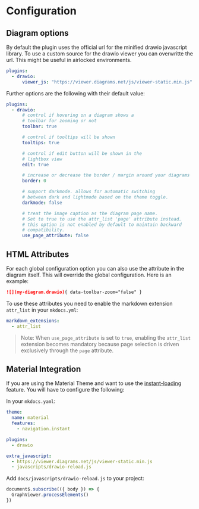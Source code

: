 # Configuration

## Diagram options

By default the plugin uses the official url for the minified drawio javascript library. To use a custom source for the drawio viewer you can overwritte the url. This might be useful in airlocked environments.

```yaml
plugins:
  - drawio:
      viewer_js: "https://viewer.diagrams.net/js/viewer-static.min.js"
```

Further options are the following with their default value:

```yaml
plugins:
  - drawio:
      # control if hovering on a diagram shows a
      # toolbar for zooming or not
      toolbar: true

      # control if tooltips will be shown
      tooltips: true

      # control if edit button will be shown in the
      # lightbox view
      edit: true

      # increase or decrease the border / margin around your diagrams
      border: 0

      # support darkmode. allows for automatic switching
      # between dark and lightmode based on the theme toggle.
      darkmode: false

      # treat the image caption as the diagram page name.
      # Set to true to use the attr_list 'page' attribute instead.
      # this option is not enabled by default to maintain backward
      # compatibility.
      use_page_attribute: false
```

## HTML Attributes

For each global configuration option you can also use the attribute in the diagram itself. This will override the global configuration. Here is an example:

```markdown
![](my-diagram.drawio){ data-toolbar-zoom="false" }
```

To use these attributes you need to enable the markdown extension `attr_list` in your `mkdocs.yml`:

```yaml
markdown_extensions:
  - attr_list
```

> Note: When `use_page_attribute` is set to `true`, enabling the `attr_list` extension becomes mandatory because page selection is driven exclusively through the `page` attribute.

## Material Integration

If you are using the Material Theme and want to use the [instant-loading](https://squidfunk.github.io/mkdocs-material/setup/setting-up-navigation/?h=instant#instant-loading) feature. You will have to configure the following:

In your `mkdocs.yaml`:

```yaml
theme:
  name: material
  features:
    - navigation.instant

plugins:
  - drawio

extra_javascript:
  - https://viewer.diagrams.net/js/viewer-static.min.js
  - javascripts/drawio-reload.js
```

Add `docs/javascripts/drawio-reload.js` to your project:

```js
document$.subscribe(({ body }) => {
  GraphViewer.processElements()
})
```
